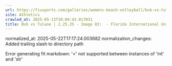 ```yaml
---
url: https://fiusports.com/galleries/womens-beach-volleyball/bvb-vs-tulane-2-25-25/image-83/355/62636/
site: Athletics
crawled_at: 2025-05-13T10:04:43.017031
title: Bvb vs Tulane | 2.25.25 - Image 83:  - Florida International University
---
```

normalized_at: 2025-05-22T17:17:24.003682
normalization_changes: Added trailing slash to directory path

Error generating fit markdown: '<' not supported between instances of 'int' and 'str'